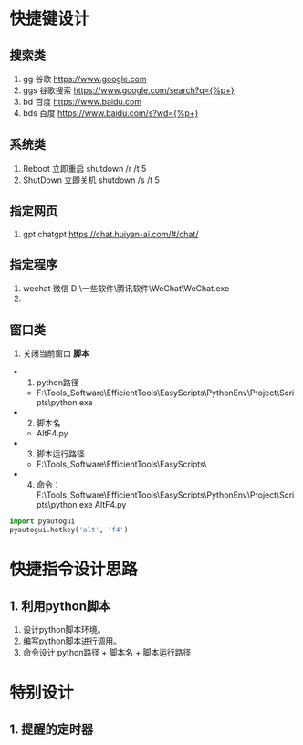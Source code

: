 
# 快捷键设计

## 搜索类
1. gg 谷歌 https://www.google.com
2. ggs 谷歌搜索 https://www.google.com/search?q={%p+}
3. bd 百度 https://www.baidu.com
4. bds 百度 https://www.baidu.com/s?wd={%p+}

## 系统类
1. Reboot 立即重启 shutdown /r /t 5
2. ShutDown 立即关机 shutdown /s /t 5

## 指定网页
1. gpt chatgpt https://chat.huiyan-ai.com/#/chat/

## 指定程序
1. wechat 微信 D:\一些软件\腾讯软件\WeChat\WeChat.exe
2. 

## 窗口类
1. 关闭当前窗口
  **脚本**
  - 1. python路径
    - F:\Tools_Software\EfficientTools\EasyScripts\PythonEnv\Project\Scripts\python.exe
  - 2. 脚本名
    - AltF4.py
  - 3. 脚本运行路径
    - F:\Tools_Software\EfficientTools\EasyScripts\
  - 4. 命令：F:\Tools_Software\EfficientTools\EasyScripts\PythonEnv\Project\Scripts\python.exe AltF4.py

```python
import pyautogui
pyautogui.hotkey('alt', 'f4')
```

# 快捷指令设计思路

## 1. 利用python脚本
1. 设计python脚本环境。
2. 编写python脚本进行调用。
3. 命令设计
  python路径 + 脚本名 + 脚本运行路径




# 特别设计
## 1. 提醒的定时器



